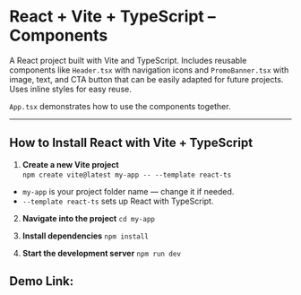 # React + Vite + TypeScript – Components

A React project built with Vite and TypeScript. Includes reusable components like `Header.tsx` with navigation icons and `PromoBanner.tsx` with image, text, and CTA button that can be easily adapted for future projects. Uses inline styles for easy reuse.

`App.tsx` demonstrates how to use the components together.

---

## How to Install React with Vite + TypeScript

1. **Create a new Vite project**  
   `npm create vite@latest my-app -- --template react-ts`

- `my-app` is your project folder name — change it if needed.
- `--template react-ts` sets up React with TypeScript.

2. **Navigate into the project**
`cd my-app`

3. **Install dependencies**
`npm install`

4. **Start the development server**
`npm run dev`


## Demo Link: 




